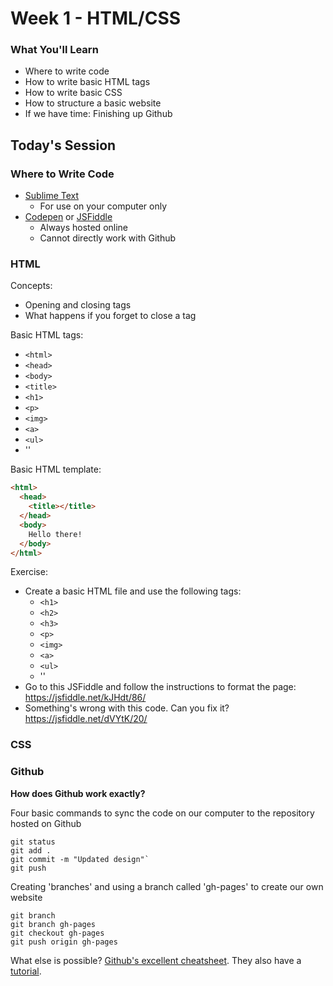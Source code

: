 # Week 1 - HTML/CSS

### What You'll Learn
* Where to write code
* How to write basic HTML tags
* How to write basic CSS
* How to structure a basic website
* If we have time: Finishing up Github

## Today's Session

### Where to Write Code
* [Sublime Text](https://www.sublimetext.com/)
  * For use on your computer only
* [Codepen](http://codepen.io/) or [JSFiddle](https://jsfiddle.net)
  * Always hosted online
  * Cannot directly work with Github

### HTML

Concepts:
* Opening and closing tags
* What happens if you forget to close a tag

Basic HTML tags:
* `<html>`
* `<head>`
* `<body>`
* `<title>`
* `<h1>`
* `<p>`
* `<img>`
* `<a>`
* `<ul>`
* '<!-- Comments -->'

Basic HTML template:
```html
<html>
  <head>
    <title></title>
  </head>
  <body>
    Hello there!
  </body>
</html>
```

Exercise:
* Create a basic HTML file and use the following tags:
  * `<h1>`
  * `<h2>`
  * `<h3>`
  * `<p>`
  * `<img>`
  * `<a>`
  * `<ul>`
  * '<!-- Comments -->'
* Go to this JSFiddle and follow the instructions to format the page: https://jsfiddle.net/kJHdt/86/
* Something's wrong with this code. Can you fix it? https://jsfiddle.net/dVYtK/20/

### CSS



### Github

__How does Github work exactly?__

Four basic commands to sync the code on our computer to the repository hosted on Github

```
git status
git add .
git commit -m "Updated design"`
git push
```

Creating 'branches' and using a branch called 'gh-pages' to create our own website

```
git branch
git branch gh-pages
git checkout gh-pages
git push origin gh-pages
```

What else is possible? [Github's excellent cheatsheet](https://training.github.com/kit/downloads/github-git-cheat-sheet.pdf). They also have a [tutorial](https://try.github.io).
